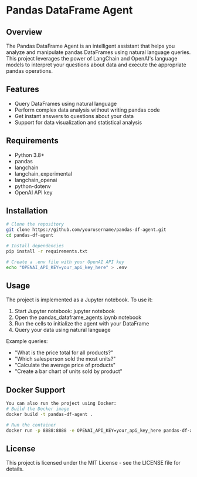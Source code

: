 # Pandas DataFrame Agent
## Overview
The Pandas DataFrame Agent is an intelligent assistant that helps you analyze and manipulate pandas DataFrames using natural language queries. This project leverages the power of LangChain and OpenAI's language models to interpret your questions about data and execute the appropriate pandas operations.

## Features
- Query DataFrames using natural language
- Perform complex data analysis without writing pandas code
- Get instant answers to questions about your data
- Support for data visualization and statistical analysis

## Requirements
- Python 3.8+
- pandas
- langchain
- langchain_experimental
- langchain_openai
- python-dotenv
- OpenAI API key

## Installation

```bash
# Clone the repository
git clone https://github.com/yourusername/pandas-df-agent.git
cd pandas-df-agent

# Install dependencies
pip install -r requirements.txt

# Create a .env file with your OpenAI API key
echo "OPENAI_API_KEY=your_api_key_here" > .env
```

## Usage
The project is implemented as a Jupyter notebook. To use it:

1. Start Jupyter notebook:
jupyter notebook
2. Open the pandas_dataframe_agents.ipynb notebook
3. Run the cells to initialize the agent with your DataFrame
4. Query your data using natural language

Example queries:

- "What is the price total for all products?"
- "Which salesperson sold the most units?"
- "Calculate the average price of products"
- "Create a bar chart of units sold by product"

## Docker Support
 ```bash
You can also run the project using Docker:
# Build the Docker image
docker build -t pandas-df-agent .

# Run the container
docker run -p 8888:8888 -e OPENAI_API_KEY=your_api_key_here pandas-df-agent
```

## License
This project is licensed under the MIT License - see the LICENSE file for details.
